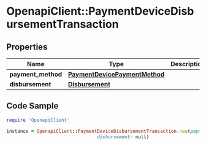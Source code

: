 # OpenapiClient::PaymentDeviceDisbursementTransaction

## Properties

Name | Type | Description | Notes
------------ | ------------- | ------------- | -------------
**payment_method** | [**PaymentDevicePaymentMethod**](PaymentDevicePaymentMethod.md) |  | 
**disbursement** | [**Disbursement**](Disbursement.md) |  | 

## Code Sample

```ruby
require 'OpenapiClient'

instance = OpenapiClient::PaymentDeviceDisbursementTransaction.new(payment_method: null,
                                 disbursement: null)
```


